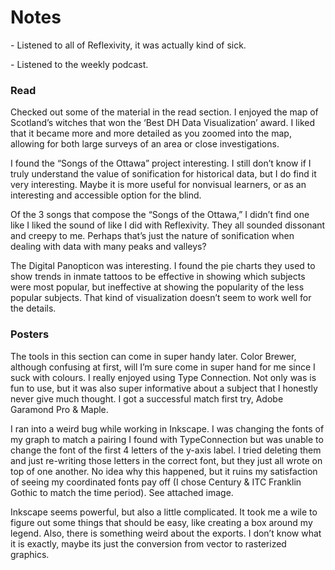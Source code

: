 <H1> Notes </H1> 
<p> - Listened to all of Reflexivity, it was actually kind of sick. </p> 
<p> - Listened to the weekly podcast. </p> 
<h3> Read </h3>
<p>Checked out some of the material in the read section. I enjoyed the map of Scotland’s witches that won the ‘Best DH Data Visualization’ award. I liked that it became more and more detailed as you zoomed into the map, allowing for both large surveys of an area or close investigations. </p>    
<p>I found the “Songs of the Ottawa” project interesting. I still don’t know if I truly understand the value of sonification for historical data, but I do find it very interesting. Maybe it is more useful for nonvisual learners, or as an interesting and accessible option for the blind. </p> 
<p>Of the 3 songs that compose the “Songs of the Ottawa,” I didn’t find one like I liked the sound of like I did with Reflexivity. They all sounded dissonant and creepy to me. Perhaps that’s just the nature of sonification when dealing with data with many peaks and valleys? </p> 
<p> The Digital Panopticon was interesting. I found the pie charts they used to show trends in inmate tattoos to be effective in showing which subjects were most popular, but ineffective at showing the popularity of the less popular subjects. That kind of visualization doesn’t seem to work well for the details. </p> 
<h3> Posters </H3> 
<p> The tools in this section can come in super handy later. Color Brewer, although confusing at first, will I’m sure come in super hand for me since I suck with colours. I really enjoyed using Type Connection. Not only was is fun to use, but it was also super informative about a subject that I honestly never give much thought. I got a successful match first try, Adobe Garamond Pro & Maple. </p>
<p> I ran into a weird bug while working in Inkscape. I was changing the fonts of my graph to match a pairing I found with TypeConnection but was unable to change the font of the first 4 letters of the y-axis label. I tried deleting them and just re-writing those letters in the correct font, but they just all wrote on top of one another. No idea why this happened, but it ruins my satisfaction of seeing my coordinated fonts pay off (I chose Century & ITC Franklin Gothic to match the time period). See attached image.  </p> 
<p> Inkscape seems powerful, but also a little complicated. It took me a wile to figure out some things that should be easy, like creating a box around my legend. Also, there is something weird about the exports. I don’t know what it is exactly, maybe its just the conversion from vector to rasterized graphics. </p> 
